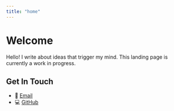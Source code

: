 ```yaml
---
title: "home"
---
```


# Welcome

Hello! I write about ideas that trigger my mind. This landing page is currently a work in progress.

## Get In Touch

- 📧 [Email](mailto:reyhandanilambaga@email.com)
- 💻 [GitHub](https://github.com/reyhandl)
